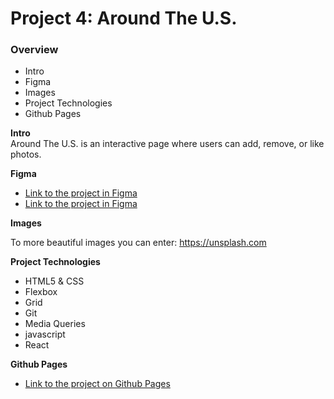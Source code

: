 # Project 4: Around The U.S.

### Overview

- Intro
- Figma
- Images
- Project Technologies
- Github Pages

**Intro**  
Around The U.S. is an interactive page where users can add, remove, or like photos.

**Figma**

- [Link to the project in Figma](https://www.figma.com/file/SurN1jaeEQIhuZEDMhmWWf/Sprint-4-Around-The-U.S.-desktop-mobile?node-id=0%3A1)
- [Link to the project in Figma](https://www.figma.com/file/m79HxYeZpOXRw0Tz2eZGOV/Sprint-5%3A-Around-The-U.S.-%7C-desktop-%2B-mobile?node-id=1%3A458)

**Images**

To more beautiful images you can enter: https://unsplash.com

**Project Technologies**

- HTML5 & CSS
- Flexbox
- Grid
- Git
- Media Queries
- javascript
- React

**Github Pages**

- [Link to the project on Github Pages](https://shimritz.github.io/around-react/)
